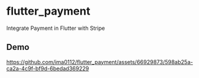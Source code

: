 # flutter_payment

Integrate Payment in Flutter with Stripe

## Demo

https://github.com/ima0112/flutter_payment/assets/66929873/598ab25a-ca2a-4c9f-bf9d-6bedad369229

